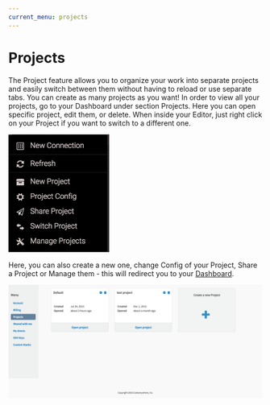 ```yaml
---
current_menu: projects
---
```


# Projects

The Project feature allows you to organize your work into separate projects and easily switch between them without having to reload or use separate tabs. You can create as many projects as you want! 
In order to view all your projects, go to your Dashboard under section Projects. Here you can open specific project, edit them, or delete. 
When inside your Editor, just right click on your Project if you want to switch to a different one. 

<img src="images/project.png" width="200" height="auto">

Here, you can also create a new one, change Config of your Project, Share a Project or Manage them - this will redirect you to your [Dashboard](https://codeanywhere.com/dashboard#project). 

![project](images/dashboard-projectlist.png "project")

